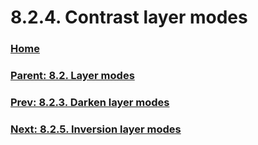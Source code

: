 # 8.2.4. Contrast layer modes

### [Home](./00-home.md)
### [Parent: 8.2. Layer modes](./08-02-00-layer-modes.md)
### [Prev: 8.2.3. Darken layer modes](./08-02-03-darken-layer-modes.md)
### [Next: 8.2.5. Inversion layer modes](./08-02-05-inversion-layer-modes.md)
